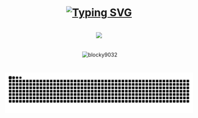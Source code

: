 
<h1 align="center">
    <a href="https://git.io/typing-svg"><img src="https://readme-typing-svg.demolab.com?font=Fira+Code&color=CB69F7&center=true&vCenter=true&width=500&height=70&duration=4000&&lines=Blocky's+World 🌍" alt="Typing SVG" /></a>
</h1>
<br/>
<div align="center">
    <img src="https://skillicons.dev/icons?i=py,java,nodejs,dotnet,c,cs,visualstudio,vscode" /><br>
</div>
<br>
<p align="center">&nbsp;<img align="center" src="https://github-readme-stats.vercel.app/api?username=blocky9032&show_icons=true&theme=dark&locale=en" alt="blocky9032" /></p>

###

<br clear="both">

<img align="center" src="https://raw.githubusercontent.com/blocky9032/blocky9032/output/snake.svg" alt="Snake animation" />

###
